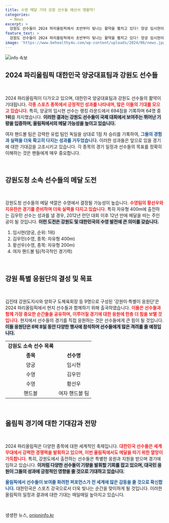 ```yaml
---
title: 수영 메달 기대 강원 선수들 예선서 맹활약!
categories:
  - News
excerpt: >
  강원도 선수들이 2024 파리올림픽에서 초반부터 빛나는 활약을 펼치고 있다! 양궁 임시현이 1위, 핸드볼팀이 독일을 이기는 짜릿한 승리를 기록했다. 강원이·특별이 응원단도 출국해 한국 선수단을 지원하며 메달 기대감을 높이고 있다.
feature_text: >
  강원도 선수들이 2024 파리올림픽에서 초반부터 빛나는 활약을 펼치고 있다! 양궁 임시현이 1위, 핸드볼팀이 독일을 이기는 짜릿한 승리를 기록했다. 강원이·특별이 응원단도 출국해 한국 선수단을 지원하며 메달 기대감을 높이고 있다.
image: 'https://www.behealthy4u.com/wp-content/uploads/2024/06/news.jpg'
---
```


<p><img src="https://www.behealthy4u.com/wp-content/uploads/2024/06/news.jpg" alt="info 속보" /></p>

<h2 data-ke-size="size26">2024 파리올림픽 대한민국 양궁대표팀과 강원도 선수들</h2>

<p data-ke-size="size16">&nbsp;</p>

<p>2024 파리올림픽이 다가오고 있으며, 대한민국 양궁대표팀과 강원도 선수들의 활약이 기대됩니다. <b><span style="color: #ee2323;">각종 스포츠 종목에서 긍정적인 성과를 나타내며, 많은 이들의 기대를 모으고 있습니다.</span></b> 특히, 양궁의 임시현 선수는 랭킹 라운드에서 694점을 기록하며 64명 중 <b>1위</b>를 차지했습니다. <b><span style="background-color: #21538527;">이러한 결과는 강원도 선수들이 국제 대회에서 보여주는 뛰어난 기량을 입증하며, 올림픽에서의 메달 가능성을 높이고 있습니다.</span></b> </p>

<p>여자 핸드볼 팀은 강력한 유럽 팀인 독일을 상대로 1점 차 승리를 기록하여, <b><span style="color: #1a5490;">그들의 경험과 실력을 더욱 확고히 다지는 성과를 거두었습니다.</span></b> 이러한 성과들은 앞으로 있을 경기에 대한 기대감을 고조시키고 있습니다. 각 종목의 경기 일정과 선수들의 목표를 정확히 이해하는 것은 팬들에게 매우 중요합니다.</p>

<p data-ke-size="size16">&nbsp;</p>

<h2 data-ke-size="size26">강원도청 소속 선수들의 메달 도전</h2>

<p data-ke-size="size16">&nbsp;</p>

<p>강원도청 선수들의 메달 색깔은 수영에서 결정될 가능성이 높습니다. <b><span style="color: #ee2323;">수영팀의 황선우와 지유찬은 경기를 준비하며 더욱 실력을 다지고 있습니다.</span></b> 특히 자유형 400m에 출전하는 김우민 선수는 성과를 낼 경우, 2012년 런던 대회 이후 12년 만에 메달을 따는 주인공이 될 것입니다. <b><span style="background-color: #21538527;">이런 도전은 강원도 및 대한민국의 수영 발전에 큰 의미를 갖습니다.</span></b> </p>

<ol>
<li>임시현(양궁, 순위: 1위)</li>
<li>김우민(수영, 종목: 자유형 400m)</li>
<li>황선우(수영, 종목: 자유형 200m)</li>
<li>여자 핸드볼 팀(적극적인 경기력)</li>
</ol>

<p data-ke-size="size16">&nbsp;</p>

<h2 data-ke-size="size26">강원 특별 응원단의 결성 및 목표</h2>

<p data-ke-size="size16">&nbsp;</p>

<p>김진태 강원도지사와 양희구 도체육회장 등 9명으로 구성된 ‘강원이·특별이 응원단’은 2024 파리올림픽에서 현지 선수들과 함께하기 위해 출국하였습니다. <b><span style="color: #ee2323;">이들은 선수들과 함께 가장 중요한 순간들을 공유하며, 이루어질 경기에 대한 응원에 한층 더 힘을 보탤 것입니다.</span></b> 현지에서 선수들의 경기를 직접 응원하는 것은 선수들에게 큰 힘이 될 것입니다. <b><span style="background-color: #21538527;">이들 응원단은 6박 8일 동안 다양한 행사에 참석하며 선수들에게 많은 격려를 줄 예정입니다.</span></b> </p>

<table>
    <tr>
        <td style="text-align: center; height: 17px;"><b>강원도 소속 선수 목록</b></td>
    </tr>
    <tr>
        <td style="text-align: center; height: 17px;"><b>종목</b></td>
        <td style="text-align: center; height: 17px;"><b>선수명</b></td>
    </tr>
    <tr>
        <td style="text-align: center; height: 17px;">양궁</td>
        <td style="text-align: center; height: 17px;">임시현</td>
    </tr>
    <tr>
        <td style="text-align: center; height: 17px;">수영</td>
        <td style="text-align: center; height: 17px;">김우민</td>
    </tr>
    <tr>
        <td style="text-align: center; height: 17px;">수영</td>
        <td style="text-align: center; height: 17px;">황선우</td>
    </tr>
    <tr>
        <td style="text-align: center; height: 17px;">핸드볼</td>
        <td style="text-align: center; height: 17px;">여자 핸드볼 팀</td>
    </tr>
</table>

<p data-ke-size="size16">&nbsp;</p>

<h2 data-ke-size="size26">올림픽 경기에 대한 기대감과 전망</h2>

<p data-ke-size="size16">&nbsp;</p>

<p>2024 파리올림픽은 다양한 종목에 대한 세계적인 축제입니다. <b><span style="color: #ee2323;">대한민국 선수들은 세계 무대에서 강력한 경쟁력을 발휘하고 있으며, 이번 올림픽에서도 메달을 따기 위한 열망이 가득합니다.</span></b> 특히, 강원도에서 출전하는 선수들은 특별한 응원과 지원을 받으며 경기에 임하고 있습니다. <b><span style="background-color: #21538527;">이처럼 다양한 선수들이 기량을 발휘할 기회를 잡고 있으며, 대국민 응원이 그들의 성과에 긍정적인 영향을 줄 것으로 기대하고 있습니다.</span></b> </p>

<p><b><span style="color: #1a5490;">올림픽에서 선수들이 보여줄 화려한 퍼포먼스가 전 세계에 많은 감동을 줄 것으로 확신합니다.</span></b> 대한민국은 스포츠 강국으로서 더욱 빛나는 순간을 맞이하게 될 것입니다. 이러한 올림픽의 일정과 결과에 대한 기대는 매일매일 높아지고 있습니다. </p>

<p data-ke-size="size16">&nbsp;</p>
생생한 뉴스, <a href="https://onioninfo.kr" rel="dofollow">onioninfo.kr</a>


